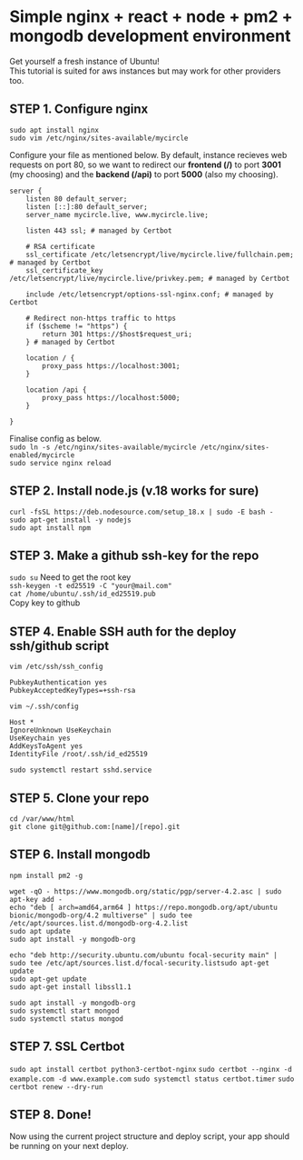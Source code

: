 # Simple nginx + react + node + pm2 + mongodb development environment

Get yourself a fresh instance of Ubuntu! <br />
This tutorial is suited for aws instances but may work for other providers too. <br />

## STEP 1. Configure nginx

`sudo apt install nginx` <br />
`sudo vim /etc/nginx/sites-available/mycircle` <br />

Configure your file as mentioned below. By default, instance recieves web requests on port 80, so we want to redirect
our **frontend (/)** to port **3001** (my choosing) and the **backend (/api)** to port **5000** (also my choosing). <br />

```
server {
    listen 80 default_server;
    listen [::]:80 default_server;
    server_name mycircle.live, www.mycircle.live;

    listen 443 ssl; # managed by Certbot

    # RSA certificate
    ssl_certificate /etc/letsencrypt/live/mycircle.live/fullchain.pem; # managed by Certbot
    ssl_certificate_key /etc/letsencrypt/live/mycircle.live/privkey.pem; # managed by Certbot

    include /etc/letsencrypt/options-ssl-nginx.conf; # managed by Certbot

    # Redirect non-https traffic to https
    if ($scheme != "https") {
        return 301 https://$host$request_uri;
    } # managed by Certbot

    location / {
        proxy_pass https://localhost:3001;
    }

    location /api {
        proxy_pass https://localhost:5000;
    }

}
``` 

Finalise config as below. <br />
`sudo ln -s /etc/nginx/sites-available/mycircle /etc/nginx/sites-enabled/mycircle` <br />
`sudo service nginx reload` <br />

## STEP 2. Install node.js (v.18 works for sure)

`curl -fsSL https://deb.nodesource.com/setup_18.x | sudo -E bash -` <br />
`sudo apt-get install -y nodejs` <br />
`sudo apt install npm` <br />


## STEP 3. Make a github ssh-key for the repo

`sudo su` Need to get the root key <br />
`ssh-keygen -t ed25519 -C "your@mail.com"` <br />
`cat /home/ubuntu/.ssh/id_ed25519.pub` <br />
Copy key to github <br />

## STEP 4. Enable SSH auth for the deploy ssh/github script

`vim /etc/ssh/ssh_config` <br />

```
PubkeyAuthentication yes
PubkeyAcceptedKeyTypes=+ssh-rsa
```

`vim ~/.ssh/config` <br />

```
Host *
IgnoreUnknown UseKeychain
UseKeychain yes
AddKeysToAgent yes
IdentityFile /root/.ssh/id_ed25519
```

`sudo systemctl restart sshd.service` <br />
## STEP 5. Clone your repo 

`cd /var/www/html` <br />
`git clone git@github.com:[name]/[repo].git` <br />

## STEP 6. Install mongodb

`npm install pm2 -g` <br />

`wget -qO - https://www.mongodb.org/static/pgp/server-4.2.asc | sudo apt-key add -` <br />
`echo "deb [ arch=amd64,arm64 ] https://repo.mongodb.org/apt/ubuntu bionic/mongodb-org/4.2 multiverse" | sudo tee /etc/apt/sources.list.d/mongodb-org-4.2.list` <br />
`sudo apt update` <br />
`sudo apt install -y mongodb-org` <br />

`echo "deb http://security.ubuntu.com/ubuntu focal-security main" | sudo tee /etc/apt/sources.list.d/focal-security.listsudo apt-get update` <br />
`sudo apt-get update` <br />
`sudo apt-get install libssl1.1` <br />

`sudo apt install -y mongodb-org` <br />
`sudo systemctl start mongod` <br />
`sudo systemctl status mongod` <br />

## STEP 7. SSL Certbot

`sudo apt install certbot python3-certbot-nginx`
`sudo certbot --nginx -d example.com -d www.example.com`
`sudo systemctl status certbot.timer`
`sudo certbot renew --dry-run`

## STEP 8. Done!

Now using the current project structure and deploy script, your app should be running on your next deploy.